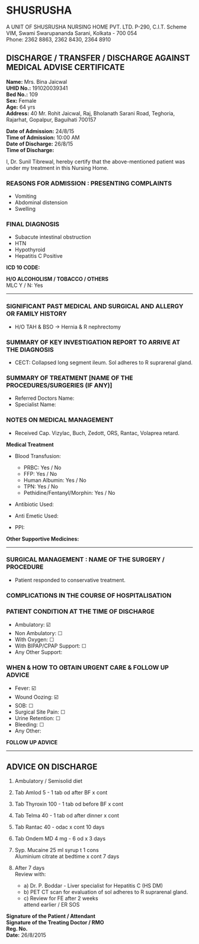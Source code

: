 # SHUSRUSHA
A UNIT OF SHUSRUSHA NURSING HOME PVT. LTD.
P-290, C.I.T. Scheme VIM, Swami Swarupananda Sarani, Kolkata - 700 054  
Phone: 2362 8863, 2362 8430, 2364 8910

## DISCHARGE / TRANSFER / DISCHARGE AGAINST MEDICAL ADVISE CERTIFICATE

**Name:** Mrs. Bina Jaicwal  
**UHID No.:** 191020039341  
**Bed No.:** 109  
**Sex:** Female  
**Age:** 64 yrs  
**Address:** 40 Mr. Rohit Jaicwal, Raj, Bholanath Sarani Road, Teghoria, Rajarhat, Gopalpur, Baguihati 700157  

**Date of Admission:** 24/8/15  
**Time of Admission:** 10:00 AM  
**Date of Discharge:** 26/8/15  
**Time of Discharge:**  

I, Dr. Sunil Tibrewal, hereby certify that the above-mentioned patient was under my treatment in this Nursing Home.

### REASONS FOR ADMISSION : PRESENTING COMPLAINTS
- Vomiting
- Abdominal distension
- Swelling

### FINAL DIAGNOSIS
- Subacute intestinal obstruction
- HTN
- Hypothyroid
- Hepatitis C Positive

**ICD 10 CODE:**  

**H/O ALCOHOLISM / TOBACCO / OTHERS**  
MLC Y / N: Yes

---

### SIGNIFICANT PAST MEDICAL AND SURGICAL AND ALLERGY OR FAMILY HISTORY
- H/O TAH & BSO -> Hernia & R nephrectomy

### SUMMARY OF KEY INVESTIGATION REPORT TO ARRIVE AT THE DIAGNOSIS
- CECT: Collapsed long segment ileum. Sol adheres to R suprarenal gland.

### SUMMARY OF TREATMENT [NAME OF THE PROCEDURES/SURGERIES (IF ANY)]
- Referred Doctors Name:  
- Specialist Name:  

### NOTES ON MEDICAL MANAGEMENT
- Received Cap. Vizylac, Buch, Zedott, ORS, Rantac, Volaprea retard.

**Medical Treatment**  
- Blood Transfusion:  
  - PRBC: Yes / No  
  - FFP: Yes / No  
  - Human Albumin: Yes / No  
  - TPN: Yes / No  
  - Pethidine/Fentanyl/Morphin: Yes / No  

- Antibiotic Used:  
- Anti Emetic Used:  
- PPI:  

**Other Supportive Medicines:**  

---

### SURGICAL MANAGEMENT : NAME OF THE SURGERY / PROCEDURE
- Patient responded to conservative treatment.

### COMPLICATIONS IN THE COURSE OF HOSPITALISATION

### PATIENT CONDITION AT THE TIME OF DISCHARGE
- Ambulatory: ☑️  
- Non Ambulatory: ☐  
- With Oxygen: ☐  
- With BIPAP/CPAP Support: ☐  
- Any Other Support:  

### WHEN & HOW TO OBTAIN URGENT CARE & FOLLOW UP ADVICE
- Fever: ☑️  
- Wound Oozing: ☑️  
- SOB: ☐  
- Surgical Site Pain: ☐  
- Urine Retention: ☐  
- Bleeding: ☐  
- Any Other:  

**FOLLOW UP ADVICE**

---

## ADVICE ON DISCHARGE

1. Ambulatory / Semisolid diet
2. Tab Amlod 5 - 1 tab od after BF x cont
3. Tab Thyroxin 100 - 1 tab od before BF x cont
4. Tab Telma 40 - 1 tab od after dinner x cont
5. Tab Rantac 40 - odac x cont 10 days
6. Tab Ondem MD 4 mg - 6 od x 3 days
7. Syp. Mucaine 25 ml syrup t 1 cons  
   Aluminium citrate at bedtime x cont 7 days

8. After 7 days  
   Review with:
   - a) Dr. P. Boddar - Liver specialist for Hepatitis C (HS DM)
   - b) PET CT scan for evaluation of sol adheres to R suprarenal gland.
   - c) Review for FE after 2 weeks  
     attend earlier / ER SOS

**Signature of the Patient / Attendant**  
**Signature of the Treating Doctor / RMO**  
**Reg. No.**  
**Date:** 26/8/2015
```
